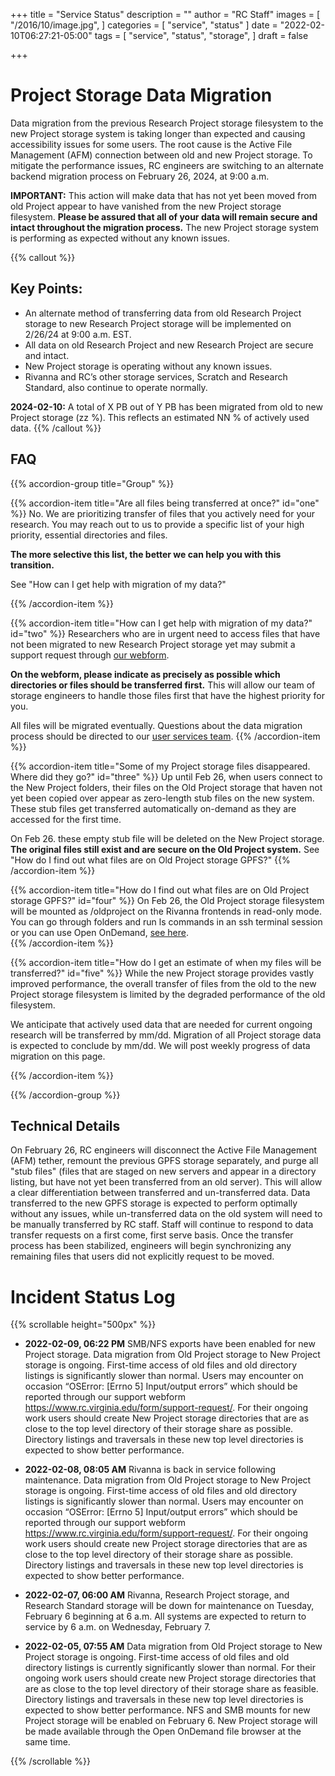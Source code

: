 +++
title = "Service Status"
description = ""
author = "RC Staff"
images = [
  "/2016/10/image.jpg",
]
categories = [
  "service", "status"
]
date = "2022-02-10T06:27:21-05:00"
tags = [
  "service",
  "status",
  "storage",
]
draft = false

+++

# Project Storage Data Migration

Data migration from the previous Research Project storage filesystem to the new Project storage system is taking longer than expected and causing accessibility issues for some users. The root cause is the Active File Management (AFM) connection between old and new Project storage. To mitigate the performance issues, RC engineers are switching to an alternate backend migration process on February 26, 2024, at 9:00 a.m.

**IMPORTANT:** This action will make data that has not yet been moved from old Project appear to have vanished from the new Project storage filesystem. **Please be assured that all of your data will remain secure and intact throughout the migration process.** The new Project storage system is performing as expected without any known issues.

{{% callout %}}
## Key Points:

- An alternate method of transferring data from old Research Project storage to new Research Project storage will be implemented on 2/26/24 at 9:00 a.m. EST.
- All data on old Research Project and new Research Project are secure and intact.
- New Project storage is operating without any known issues.
- Rivanna and RC’s other storage services, Scratch and Research Standard, also continue to operate normally.

**2024-02-10:** A total of X PB out of Y PB has been migrated from old to new Project storage (zz %). This reflects an estimated NN % of actively used data.
{{% /callout %}}

## FAQ

{{% accordion-group title="Group" %}}

{{% accordion-item title="Are all files being transferred at once?"  id="one" %}}
No. We are prioritizing transfer of files that you actively need for your research. You may reach out to us to provide a specific list of your high priority, essential directories and files. 

**The more selective this list, the better we can help you with this transition.**

See "How can I get help with migration of my data?"

{{% /accordion-item %}}

{{% accordion-item title="How can I get help with migration of my data?"  id="two" %}}
Researchers who are in urgent need to access files that have not been migrated to new Research Project storage yet may submit a support request through [our webform](/form/support-request/?category=Storage&request_title=Project%20storage%20data%20migration&description=Please%20indicate%20as%20precisely%20as%20possible%20which%20directories%20or%20files%20should%20be%20transferred%20first:).

**On the webform, please indicate as precisely as possible which directories or files should be transferred first.** This will allow our team of storage engineers to handle those files first that have the highest priority for you.

All files will be migrated eventually. Questions about the data migration process should be directed to our [user services team](/form/support-request/?category=Storage&request_title=Project%20storage%20data%20migration).
{{% /accordion-item %}}

{{% accordion-item title="Some of my Project storage files disappeared. Where did they go?" id="three" %}}
Up until Feb 26, when users connect to the New Project folders, their files on the Old Project storage that haven not yet been copied over appear as zero-length stub files on the new system. These stub files get transferred automatically on-demand as they are accessed for the first time. 

On Feb 26. these empty stub file will be deleted on the New Project storage.  **The original files still exist and are secure on the Old Project system.** See "How do I find out what files are on Old Project storage GPFS?"
{{% /accordion-item %}}

{{% accordion-item title="How do I find out what files are on Old Project storage GPFS?"  id="four" %}}
On Feb 26, the Old Project storage filesystem will be mounted as /oldproject on the Rivanna frontends in read-only mode. You can go through folders and run ls commands in an ssh terminal session or you can use Open OnDemand, [see here](/userinfo/rivanna/ood/overview/#command-line-interface-shell).  
{{% /accordion-item %}}

{{% accordion-item title="How do I get an estimate of when my files will be transferred?"  id="five" %}}
While the new Project storage provides vastly improved performance, the overall transfer of files from the old to the new Project storage filesystem is limited by the degraded performance of the old filesystem. 

We anticipate that actively used data that are needed for current ongoing research will be transferred by mm/dd. Migration of all Project storage data is expected to conclude by mm/dd.  We will post weekly progress of data migration on this page.
      
{{% /accordion-item %}}

{{% /accordion-group %}}


## Technical Details

On February 26, RC engineers will disconnect the Active File Management (AFM) tether, remount the previous GPFS storage separately, and purge all "stub files" (files that are staged on new servers and appear in a directory listing, but have not yet been transferred from an old server). This will allow a clear differentiation between transferred and un-transferred data. Data transferred to the new GPFS storage is expected to perform optimally without any issues, while un-transferred data on the old system will need to be manually transferred by RC staff. Staff will continue to respond to data transfer requests on a first come, first serve basis. Once the transfer process has been stabilized, engineers will begin synchronizing any remaining files that users did not explicitly request to be moved.

# Incident Status Log

{{% scrollable height="500px" %}}

- **2022-02-09, 06:22 PM**
SMB/NFS exports have been enabled for new Project storage. Data migration from Old Project storage to New Project storage is ongoing. First-time access of old files and old directory listings is significantly slower than normal. Users may encounter on occasion “OSError: [Errno 5] Input/output errors” which should be reported through our support webform https://www.rc.virginia.edu/form/support-request/. For their ongoing work users should create New Project storage directories that are as close to the top level directory of their storage share as possible. Directory listings and traversals in these new top level directories is expected to show better performance. 

- **2022-02-08, 08:05 AM**
Rivanna is back in service following maintenance. Data migration from Old Project storage to New Project storage is ongoing. First-time access of old files and old directory listings is significantly slower than normal. Users may encounter on occasion “OSError: [Errno 5] Input/output errors” which should be reported through our support webform https://www.rc.virginia.edu/form/support-request/. For their ongoing work users should create new Project storage directories that are as close to the top level directory of their storage share as possible. Directory listings and traversals in these new top level directories is expected to show better performance.

- **2022-02-07, 06:00 AM**
Rivanna, Research Project storage, and Research Standard storage will be down for maintenance on Tuesday, February 6 beginning at 6 a.m. All systems are expected to return to service by 6 a.m. on Wednesday, February 7.

- **2022-02-05, 07:55 AM**
Data migration from Old Project storage to New Project storage is ongoing. First-time access of old files and old directory listings is currently significantly slower than normal. For their ongoing work users should create new Project storage directories that are as close to the top level directory of their storage share as feasible. Directory listings and traversals in these new top level directories is expected to show better performance. NFS and SMB mounts for new Project storage will be enabled on February 6. New Project storage will be made available through the Open OnDemand file browser at the same time.

{{% /scrollable %}}
